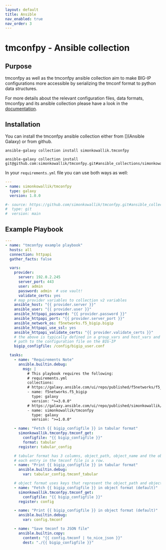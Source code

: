 ```yaml
---
layout: default
title: Ansible
nav_enabled: true
nav_order: 3
---
```

# tmconfpy - Ansible collection

## Purpose

tmconfpy as well as the tmconfpy ansible collection aim to make BIG-IP configurations more accessible by serializing the tmconf format to python data structures.

For more details about the relevant configuration files, data formats, tmconfpy and its ansible collection please have a look in the [documentation](https://simonkowallik.github.io/tmconfpy/).

## Installation

You can install the tmconfpy ansible collection either from [](Ansible Galaxy) or from github.

```shell
ansible-galaxy collection install simonkowallik.tmconfpy

ansible-galaxy collection install git@github.com:simonkowallik/tmconfpy.git#ansible_collections/simonkowallik/tmconfpy,main
```

In your `requirements.yml` file you can use both ways as well:

```yaml
---
- name: simonkowallik/tmconfpy
  type: galaxy
  version: 1.0.0

#- source: https://github.com/simonkowallik/tmconfpy.git#ansible_collections/simonkowallik/tmconfpy
#  type: git
#  version: main
```

## Example Playbook

```yaml
---
- name: "tmconfpy example playbook"
  hosts: all
  connection: httpapi
  gather_facts: false

  vars:
    provider:
      server: 192.0.2.245
      server_port: 443
      user: admin
      password: admin  # use vault!
      validate_certs: yes
    # map provider variables to collection v2 variables
    ansible_host: "{{ provider.server }}"
    ansible_user: "{{ provider.user }}"
    ansible_httpapi_password: "{{ provider.password }}"
    ansible_httpapi_port: "{{ provider.server_port }}"
    ansible_network_os: f5networks.f5_bigip.bigip
    ansible_httpapi_use_ssl: yes
    ansible_httpapi_validate_certs: "{{ provider.validate_certs }}"
    # the above is typically defined in a group_vars and host_vars and ansible-vault
    # path to the configuration file on the BIG-IP
    bigip_configfile: /config/bigip_user.conf

  tasks:
    - name: "Requirements Note"
      ansible.builtin.debug:
        msg: |
          # This playbook requires the following:
          # requirements.yml
          collections:
          # https://galaxy.ansible.com/ui/repo/published/f5networks/f5_bigip/
          - name: f5networks.f5_bigip
            type: galaxy
            version: ">=3.0.0"
          # https://galaxy.ansible.com/ui/repo/published/simonkowallik/tmconfpy/
          - name: simonkowallik/tmconfpy
            type: galaxy
            version: ">=1.0.0"

    - name: "Fetch {{ bigip_configfile }} in tabular format"
      simonkowallik.tmconfpy.tmconf_get:
        configfile: "{{ bigip_configfile }}"
        format: tabular
      register: tabular_config

    # tabular format has 3 columns, object_path, object_name and the object itself.
    # each entry in the tmconf file is a row.
    - name: "Print {{ bigip_configfile }} in tabular format"
      ansible.builtin.debug:
        var: tabular_config.tmconf_tabular

    # object format uses keys that represent the object_path and object_name. The value is the object itself.
    - name: "Fetch {{ bigip_configfile }} in object format (default)"
      simonkowallik.tmconfpy.tmconf_get:
        configfile: "{{ bigip_configfile }}"
      register: config

    - name: "Print {{ bigip_configfile }} in object format (default)"
      ansible.builtin.debug:
        var: config.tmconf

    - name: "Save tmconf to JSON file"
      ansible.builtin.copy:
        content: "{{ config.tmconf | to_nice_json }}"
        dest: "./{{ bigip_configfile }}"

```
